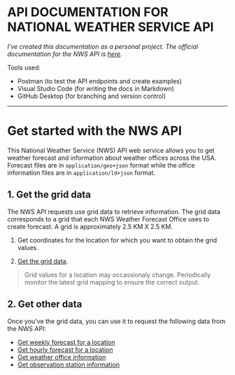 # API DOCUMENTATION FOR NATIONAL WEATHER SERVICE API

*I've created this documentation as a personal project. The official documentation for the NWS API is [here](https://www.weather.gov/documentation/services-web-api).*

Tools used:
* Postman (to test the API endpoints and create examples)
* Visual Studio Code (for writing the docs in Markdown)
* GitHub Desktop (for branching and version control)

----
# Get started with the NWS API

This National Weather Service (NWS) API web service allows you to get weather forecast and information about weather offices across the USA. Forecast files are in `application/geo+json` format while the office information files are in `application/ld+json` format.

## 1. Get the grid data

The NWS API requests use grid data to retrieve information. The grid data corresponds to a grid that each NWS Weather Forecast Office  uses to create forecast. A grid is approximately 2.5 KM X 2.5 KM. 

1. Get coordinates for the location for which you want to obtain the grid values.

2. [Get the grid data](/weather-api-docs/grid-values-url.md).

> Grid values for a location may occassionaly change. Periodically monitor the latest grid mapping to ensure the correct output.

## 2. Get other data

Once you've the grid data, you can use it to request the following data from the NWS API:

* [Get weekly forecast for a location](/weather-api-docs/weekly-forecast.md)
* [Get hourly forecast for a location](/weather-api-docs/hourly-weekly-forecast.md)
* [Get weather office information](/weather-api-docs/offices.md)
* [Get observation station information](/weather-api-docs/stations.md)






